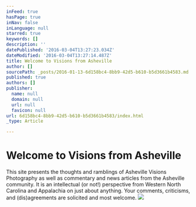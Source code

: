 ```yaml
---
inFeed: true
hasPage: true
inNav: false
inLanguage: null
starred: true
keywords: []
description: ''
datePublished: '2016-03-04T13:27:23.034Z'
dateModified: '2016-03-04T13:27:14.487Z'
title: Welcome to Visions from Asheville
author: []
sourcePath: _posts/2016-01-13-6d158bc4-8bb9-42d5-b610-b5d3661b4583.md
published: true
authors: []
publisher:
  name: null
  domain: null
  url: null
  favicon: null
url: 6d158bc4-8bb9-42d5-b610-b5d3661b4583/index.html
_type: Article

---
```

# Welcome to Visions from Asheville

This site presents the thoughts and ramblings of Asheville Visions Photography as well as commentary and news articles from the Asheville community. It is an intellectual (or not!) perspective from Western North Carolina and Appalachia on just about anything. Your comments, criticisms, and (dis)agreements are solicited and most welcome.
![](https://the-grid-user-content.s3-us-west-2.amazonaws.com/9f9335df-9056-43bc-87e9-aae68c49767a.jpg)